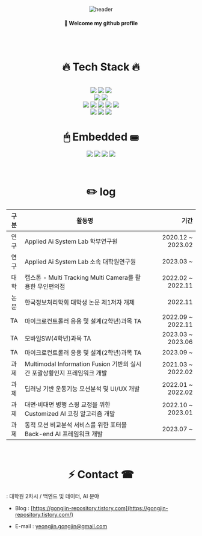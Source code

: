 <div align="center"> 

![header](https://capsule-render.vercel.app/api?type=cylinder&color=000000&height=150&section=header&text=yeongjinHwang&fontColor=ffffff&fontSize=70&animation=fadeIn&fontAlignY=55&desc=%20&descAlignY=62&descAlign=62)
  
####  :wave: Welcome my github profile 

  
 <br/>
 <br/>
  
# 🔥 Tech Stack 🔥
  
 <br/>
 
<img src="https://img.shields.io/badge/python-3776AB?style=for-the-badge&logo=python&logoColor=white">   
<img src="https://img.shields.io/badge/JavaScript-F7DF1E?style=for-the-badge&logo=JavaScript&logoColor=white">
<img src="https://img.shields.io/badge/typescript-3178C6?style=for-the-badge&logo=typescript&logoColor=white">

 <br/>

<img src="https://img.shields.io/badge/flask-000000?style=for-the-badge&logo=flask&logoColor=white"> 
<img src="https://img.shields.io/badge/nodedotjs-339933?style=for-the-badge&logo=nodedotjs&logoColor=white">

 <br/>
 
<img src="https://img.shields.io/badge/postgresql-4169E1?style=for-the-badge&logo=postgresql&logoColor=white"> 
<img src="https://img.shields.io/badge/phpmyadmin-6C78AF?style=for-the-badge&logo=phpmyadmin&logoColor=white"> 
<img src="https://img.shields.io/badge/typeform-262627?style=for-the-badge&logo=typeform&logoColor=white">
<img src="https://img.shields.io/badge/awslambda-FF9900?style=for-the-badge&logo=awslambda&logoColor=white">
<img src="https://img.shields.io/badge/aws-232F3E?style=for-the-badge&logo=Amazon aws&logoColor=white">


 <br/>
 
<img src="https://img.shields.io/badge/github-181717?style=for-the-badge&logo=github&logoColor=white">
<img src="https://img.shields.io/badge/sourcetree-0052CC?style=for-the-badge&logo=sourcetree&logoColor=white">
<img src="https://img.shields.io/badge/VSCode-007ACC?style=for-the-badge&logo=VisualStudioCode&logoColor=white">
 
 <br/>
   
# 🖱 Embedded ⌨
<img src="https://img.shields.io/badge/Arduino-black?style={flat}&logo=arduino&logoColor=sky"/> <img src="https://img.shields.io/badge/micro:bit-black?style={flat}&logo=micro:bit&logoColor=00ED00"/>  <img src="https://img.shields.io/badge/Raspberry Pi-red?style={flat}&logo=raspberrypi&logoColor=black"/>  <img src="https://img.shields.io/badge/ESP32-black?style={flat}&logo=Espressif&logoColor=red"/>

 <br/>
 
# :pencil2:  log
| **구분** | **활동명** | **기간** |
|:---:|---|---:|
| 연구 | Applied Ai System Lab 학부연구원 | 2020.12 ~ 2023.02 |
| 연구 | Applied Ai System Lab 소속 대학원연구원 | 2023.03 ~ |
| 대학 | 캡스톤 - Multi Tracking Multi Camera를 활용한 무인편의점 | 2022.02 ~ 2022.11 |
| 논문 | 한국정보처리학회 대학생 논문 제1저자 개제 | 2022.11 |
| TA | 마이크로컨트롤러 응용 및 설계(2학년)과목 TA | 2022.09 ~ 2022.11 |
| TA | 모바일SW(4학년)과목 TA | 2023.03 ~ 2023.06 |
| TA | 마이크로컨트롤러 응용 및 설계(2학년)과목 TA | 2023.09 ~ |
| 과제 | Multimodal Information Fusion 기반의 실시간 포괄상황인지 프레임워크 개발 | 2021.03 ~ 2022.02 |
| 과제 | 딥러닝 기반 운동기능 모션분석 및 UI/UX 개발 | 2022.01 ~ 2022.02 |
| 과제 | 대면·비대면 병행 스윙 교정을 위한 Customized AI 코칭 알고리즘 개발 | 2022.10 ~ 2023.01 |
| 과제 | 동적 모션 비교분석 서비스를 위한 포터블 Back-end AI 프레임워크 개발 | 2023.07 ~ |


  <br/>
  
# ⚡ Contact ☎

<div align="left">
  
   
: 대학원 2차시 / 백엔드 및 데이터, AI 분야 

- Blog : [https://gongjin-repository.tistory.com](https://gongjin-repository.tistory.com/)

- E-mail : yeongjin.gongjin@gmail.com

